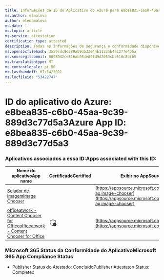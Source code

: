 ```yaml
---
title: Informações da ID do Aplicativo do Azure para e8bea835-c6b0-45aa-9c39-889d3c77d5a3
ms.author: elmalova
author: elenamalova
ms.date: ''
ms.topic: article
ms.service: attestation
certification_type: attested
description: Todas as informações de segurança e conformidade disponíveis para e8bea835-c6b0-45aa-9c39-889d3c77d5a3.
ms.openlocfilehash: 3559cdc8d289ab9db33e44b11335b4a2277e4b6a
ms.sourcegitcommit: 0098942ce316ab984e09fd9d2063cbc516c8bfb5
ms.translationtype: MT
ms.contentlocale: pt-BR
ms.lasthandoff: 07/14/2021
ms.locfileid: "53422747"
---
```

# <a name="azure-app-id-e8bea835-c6b0-45aa-9c39-889d3c77d5a3"></a><span data-ttu-id="f5b96-103">ID do aplicativo do Azure: e8bea835-c6b0-45aa-9c39-889d3c77d5a3</span><span class="sxs-lookup"><span data-stu-id="f5b96-103">Azure App ID: e8bea835-c6b0-45aa-9c39-889d3c77d5a3</span></span>


### <a name="apps-associated-with-this-id"></a><span data-ttu-id="f5b96-104">Aplicativos associados a essa ID:</span><span class="sxs-lookup"><span data-stu-id="f5b96-104">Apps associated with this ID:</span></span>
| <span data-ttu-id="f5b96-105">**Nome do aplicativo**</span><span class="sxs-lookup"><span data-stu-id="f5b96-105">**App name**</span></span> | <span data-ttu-id="f5b96-106">**Certificado**</span><span class="sxs-lookup"><span data-stu-id="f5b96-106">**Certified**</span></span> | <span data-ttu-id="f5b96-107">**Exibir no AppSource**</span><span class="sxs-lookup"><span data-stu-id="f5b96-107">**View in AppSource**</span></span> |
|-|-|-|
| [<span data-ttu-id="f5b96-108">Selador de imagem</span><span class="sxs-lookup"><span data-stu-id="f5b96-108">Image Chooser</span></span>](https://docs.microsoft.com/en-us/microsoft-365-app-certification/forward/officeatwork-ag.image-chooser) |  | [https://appsource.microsoft.com/product/office/officeatwork-ag.image-chooser](https://appsource.microsoft.com/product/office/officeatwork-ag.image-chooser) |
| [<span data-ttu-id="f5b96-109">officeatwork - Content Chooser for Office</span><span class="sxs-lookup"><span data-stu-id="f5b96-109">officeatwork - Content Chooser for Office</span></span>](https://docs.microsoft.com/en-us/microsoft-365-app-certification/forward/WA104380602) | <img alt="Certified application badge" src="../media/certified-badge.png" height="25" width="25" /> | [https://appsource.microsoft.com/product/office/WA104380602](https://appsource.microsoft.com/product/office/WA104380602) |

### <a name="microsoft-365-app-compliance-status"></a><span data-ttu-id="f5b96-110">Microsoft 365 Status da Conformidade do Aplicativo</span><span class="sxs-lookup"><span data-stu-id="f5b96-110">Microsoft 365 App Compliance Status</span></span>
- <span data-ttu-id="f5b96-111">Publisher Status do Atestado: Concluído</span><span class="sxs-lookup"><span data-stu-id="f5b96-111">Publisher Attestaton Status: Completed</span></span>
